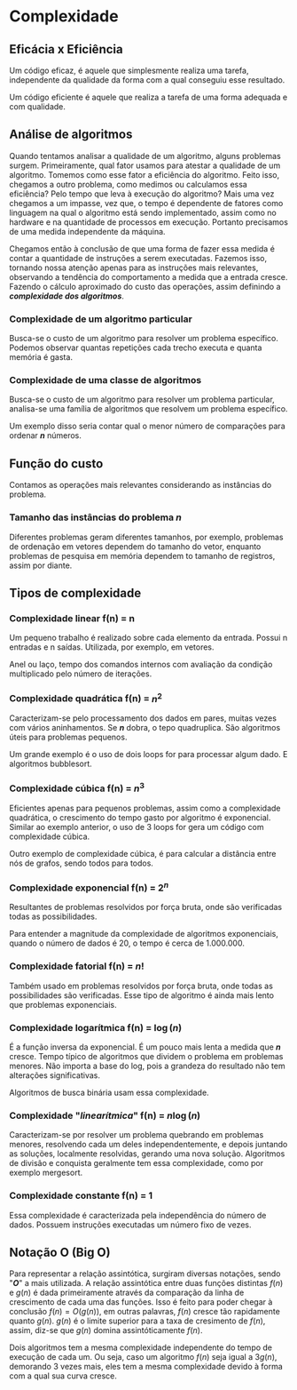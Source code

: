 # Complexidade

## Eficácia x Eficiência

Um código eficaz, é aquele que simplesmente realiza uma tarefa, independente da qualidade da forma com a qual conseguiu esse resultado.

Um código eficiente é aquele que realiza a tarefa de uma forma adequada e com qualidade.

## Análise de algoritmos

Quando tentamos analisar a qualidade de um algoritmo, alguns problemas surgem. Primeiramente, qual fator usamos para atestar a qualidade de um algoritmo. Tomemos como esse fator a eficiência do algoritmo. Feito isso, chegamos a outro problema, como medimos ou calculamos essa eficiência? Pelo tempo que leva à execução do algoritmo? Mais uma vez chegamos a um impasse, vez que, o tempo é dependente de fatores como linguagem na qual o algoritmo está sendo implementado, assim como no hardware e na quantidade de processos em execução. Portanto precisamos de uma medida independente da máquina.

Chegamos então à conclusão de que uma forma de fazer essa medida é contar a quantidade de instruções a serem executadas. Fazemos isso, tornando nossa atenção apenas para as instruções mais relevantes, observando a tendência do comportamento a medida que a entrada cresce. Fazendo o cálculo aproximado do custo das operações, assim definindo a ***complexidade dos algoritmos***.

### Complexidade de um algoritmo particular

Busca-se o custo de um algoritmo para resolver um problema específico. Podemos observar quantas repetições cada trecho executa e quanta memória é gasta.

### Complexidade de uma classe de algoritmos

Busca-se o custo de um algoritmo para resolver um problema particular, analisa-se uma família de algoritmos que resolvem um problema específico.

Um exemplo disso seria contar qual o menor número de comparações para ordenar ***n*** números.

## Função do custo

Contamos as operações mais relevantes considerando as instâncias do problema.

### Tamanho das instâncias do problema ***n***

Diferentes problemas geram diferentes tamanhos, por exemplo, problemas de ordenação em vetores dependem do tamanho do vetor, enquanto problemas de pesquisa em memória dependem to tamanho de registros, assim por diante.

## Tipos de complexidade

### Complexidade linear f(n) = n

Um pequeno trabalho é realizado sobre cada elemento da entrada. Possui n entradas e n saídas. Utilizada, por exemplo, em vetores.

Anel ou laço, tempo dos comandos internos com avaliação da condição multiplicado pelo número de iterações.

### Complexidade quadrática f(n) = $n^2$

Caracterizam-se pelo processamento dos dados em pares, muitas vezes com vários aninhamentos. Se ***n*** dobra, o tepo quadruplica. São algoritmos úteis para problemas pequenos.

Um grande exemplo é o uso de dois loops for para processar algum dado. E algoritmos bubblesort.

### Complexidade cúbica f(n) = $n^3$

Eficientes apenas para pequenos problemas, assim como a complexidade quadrática, o crescimento do tempo gasto por algoritmo é exponencial. Similar ao exemplo anterior, o uso de 3 loops for gera um código com complexidade cúbica.

Outro exemplo de complexidade cúbica, é para calcular a distância entre nós de grafos, sendo todos para todos.

### Complexidade exponencial f(n) = $2^n$

Resultantes de problemas resolvidos por força bruta, onde são verificadas todas as possibilidades.

Para entender a magnitude da complexidade de algoritmos exponenciais, quando o número de dados é 20, o tempo é cerca de 1.000.000.

### Complexidade fatorial f(n) = $n!$

Também usado em problemas resolvidos por força bruta, onde todas as possibilidades são verificadas. Esse tipo de algoritmo é ainda mais lento que problemas exponenciais.

### Complexidade logarítmica f(n) = $\log(n)$

É a função inversa da exponencial. É um pouco mais lenta a medida que ***n*** cresce. Tempo típico de algoritmos que dividem o problema em problemas menores. Não importa a base do log, pois a grandeza do resultado não tem alterações significativas.

Algoritmos de busca binária usam essa complexidade.

### Complexidade "*linearítmica*" f(n) = $n\log(n)$

Caracterizam-se por resolver um problema quebrando em problemas menores, resolvendo cada um deles independentemente, e depois juntando as soluções, localmente resolvidas, gerando uma nova solução. Algoritmos de divisão e conquista geralmente tem essa complexidade, como por exemplo mergesort.

### Complexidade constante f(n) = 1

Essa complexidade é caracterizada pela independência do número de dados. Possuem instruções executadas um número fixo de vezes.

## Notação O (Big O)

Para representar a relação assintótica, surgiram diversas notações, sendo "***O***" a mais utilizada. A relação assintótica entre duas funções distintas $f(n)$ e $g(n)$ é dada primeiramente através da comparação da linha de crescimento de cada uma das funções. Isso é feito para poder chegar à conclusão $f(n) = O(g(n))$, em outras palavras, $f(n)$ cresce tão rapidamente quanto $g(n)$. $g(n)$ é o limite superior para a taxa de cresimento de $f(n)$, assim, diz-se que $g(n)$ domina assintóticamente $f(n)$.

Dois algoritmos tem a mesma complexidade independente do tempo de execução de cada um. Ou seja, caso um algoritmo $f(n)$ seja igual a $3g(n)$, demorando 3 vezes mais, eles tem a mesma complexidade devido à forma com a qual sua curva cresce.